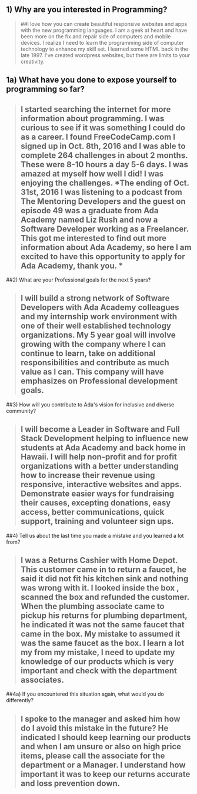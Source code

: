## 1) Why are you interested in Programming?  
>##I love how you can create beautiful responsive websites and apps with the new programming languages.  I am a geek at heart and have been more on the fix and repair side of computers and mobile devices. I realize I need to learn the programming side of computer technology to enhance my skill set. I learned some HTML back in the late 1997. I've created wordpress websites, but there are limits to your creativity. 

## 1a) What have you done to expose yourself to programming so far?
>## I started searching the internet for more information about programming. I was curious to see if it was something I could do as a career. I found FreeCodeCamp.com I signed up in Oct. 8th, 2016 and  I was able to complete 264 challenges in about 2 months. These were 8-10 hours a day 5-6 days. I was amazed at myself how well I did! I was enjoying the challenges. *The ending of Oct. 31st, 2016  I was listening to a podcast from The Mentoring Developers and the guest on episode 49 was a graduate from Ada Academy named Liz Rush and now a Software Developer working as a Freelancer. This got me interested to find out more information about Ada Academy, so here I am excited to have this opportunity to apply for Ada Academy, thank you. *

##2) What are your Professional goals for the next 5 years?
>## I will build a strong network of Software Developers with Ada Academy colleagues and my internship work environment with one of their well established  technology organizations. My 5 year goal will involve growing with the company where I can continue to learn, take on additional responsibilities and contribute as much value as I can. This company will have emphasizes on Professional development goals.  



##3) How will you contribute to Ada's vision for inclusive and diverse community?
>##  I will become a Leader in Software and Full Stack Development helping to influence new students at Ada Academy and back home in Hawaii. I will help non-profit and for profit organizations with a better understanding how to increase their revenue using responsive, interactive websites and apps. Demonstrate easier ways for fundraising their causes, excepting donations,  easy access, better communications, quick support, training and volunteer sign ups. 

##4) Tell us about the last time you made a mistake and you learned a lot from?
>## I was a Returns Cashier with Home Depot. This customer came in to return a faucet, he said it did not fit his kitchen sink and nothing was wrong with it. I looked inside the box , scanned the box and refunded the customer. When the plumbing associate came to pickup his returns for plumbing department, he indicated it was not the same faucet that came in the box. My mistake to assumed it was the same faucet as the box. I learn a lot my from my mistake, I need to update my knowledge of our products which is very important and check with the department associates. 


##4a) If you encountered this situation again, what would you do differently?
>## I spoke to the manager and asked him how do I avoid this mistake in the future? He indicated I should keep learning our products and when I am unsure or also on high price items, please call the associate for the department or a Manager. I understand how important it was to keep our returns accurate and loss prevention down.



